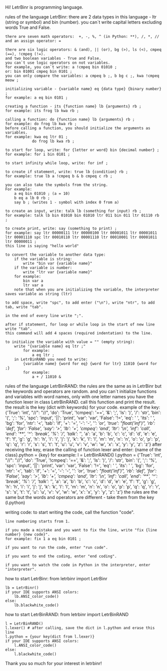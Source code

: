 Hi! LetrBinr is programming language. 

rules of the language LetrBinr:
    there are 2 data types in this language - ltr (string or symbol) and bin (number).
    you can`t write capital letters excluding words True and False.

    there are seven math operators:  +, -, %, ^ (in Python: **), /, *, //
    and an assign operator: =

    there are six logic operators: & (and), || (or), bg (>), ls (<), cmpeq (==), !cmpeq (!=).
    and two boolean variables - True and False.
    you can`t use logic operators on not variables. 
    for example, you can`t write: a !cmpeq bin 01010 ; 
    or: bin 01001 cmpeq bin 0101 ;
    you can only compare the variables: a cmpeq b ;, b bg c ;, kwa !cmpeq meow ;

    initializing variable - {variable name} eq {data type} {binary number} ;
    for example: a eq bin 0101 ;

    creating a function - its {function name} lb {arguments} rb ;
    for example: its frog lb kwa rb ;

    calling a function: do {function name} lb {arguments} rb ;
    for example: do frog lb kwa rb ;
    before calling a function, you should initialize the arguments as variables.
    for example: kwa eq ltr 01 ;
                do frog lb kwa rb ;

    to start for loop, write: for {letter or word} bin {decimal number} ;
    for example: for i bin 0101 ;

    to start infinity while loop, write: for inf ;

    to create if statement, write: true lb {condition} rb ;
    for example: true lb a !cmpeq b & b cmpeq c rb ;

    you can also take the symbols from the string. 
    For example:
        a eq bin 01010 ; (a = 10)
        b eq a lb 0 rb ;
        say b ; (writes 1 - symbol with index 0 from a)

    to create an input, write: talk lb (something for input) rb ;
    for example: talk lb bin 01010 bin 01010 ltr 011 bin 011 ltr 01110 rb ;

    to create print, write: say (something to print) ;
    for example: say ltr 00000111 ltr 00000100 ltr 00001011 ltr 00001011 ltr 00001110 spc ltr 00010110 ltr 00001110 ltr 00010001 ltr 00001011 ltr 00000011 ; 
    this line is saying "hello world"

    to convert the variable to another data type:
        if the variable is string:
            write "bin var {variable name}"
        if the variable is number:
            write "ltr var {variable name}"
        for example: 
            bin var a
            ltr var a
        note that when you are initializing the variable, the interpreter saves variable as string (ltr)

    to add space, write "spc", to add enter ("\n"), write "ntr", to add tab, write "tab".

    in the end of every line write ";".

    after if statement, for loop or while loop in the start of new line write "tab". 
    this command will add 4 spaces (required indentation) to the line.     

    to initialize the variable with value = "" (empty string):
        write "{variable name} eq ltr ;"
            for example:
                a eq ltr ; 
        in LetrBinRAND you need to write:
            {variable name} {word for eq} {word for ltr} 11010 {word for ;}
            for example:
                a + / 11010 &

rules of the language LetrBinRAND:
    the rules are the same as in LetrBinr but the keywords and operators are random.
    and you can`t initialize functions and variables with word names, only with one letter names 
    you have the function lexer in class LetrBinRAND. call this function and print the result.
    the result is the key (dict with keywords) for your code.
    example of the key:
    {'True': 'int', "//": "//", 'do': 'True', '!cmpeq': '==', '&': ';', 'ls': ')', '/': 'str', 'bin': '(', ';': '%', 'spc': 'input', 
    '||': 'print', 'var': 'var', 'False': '!=', 'eq': ' ', 'its': '    ', 'bg': 'for', 'ntr': '<', 'tab': 'if', '+': '=', 
    '-': '-', '*': 'or', 'true': "float('inf')", 'rb': 'def', 'for': 'False', 'say': '>', 'lb': '+', 'cmpeq': 'and', 
    'ltr': '\n', 'inf': 'call', 'end': '**', '^': 'break', '%': '/', 'talk': '*', 'a': 'a', 'b': 'b', 'c': 'c', 'd': 'd', 
    'e': 'e', 'f': 'f', 'g': 'g', 'h': 'h', 'i': 'i', 'j': 'j', 'k': 'k', 'l': 'l', 'm': 'm', 'n': 'n', 'o': 'o', 'p': 'p', 
    'q': 'q', 'r': 'r', 's': 's', 't': 't', 'u': 'u', 'v': 'v', 'w': 'w', 'x': 'x', 'y': 'y', 'z': 'z'}
    after receiving the key, erase the calling of function lexer and enter:
        {name of the class}.python = {key}
        for example: 
            l = LetrBinRAND()
            l.python = {'True': 'int', "//": "//", 'do': 'True', '!cmpeq': '==', '&': ';', 'ls': ')', '/': 'str', 'bin': '(', ';': '%', 'spc': 'input', '||': 'print', 'var': 'var', 'False': '!=', 'eq': ' ', 'its': '    ', 'bg': 'for', 'ntr': '<', 'tab': 'if', '+': '=', '-': '-', '*': 'or', 'true': "float('inf')", 'rb': 'def', 'for': 'False', 'say': '>', 'lb': '+', 'cmpeq': 'and', 
            'ltr': '\n', 'inf': 'call', 'end': '**', '^': 'break', '%': '/', 'talk': '*', 'a': 'a', 'b': 'b', 'c': 'c', 'd': 'd', 
            'e': 'e', 'f': 'f', 'g': 'g', 'h': 'h', 'i': 'i', 'j': 'j', 'k': 'k', 'l': 'l', 'm': 'm', 'n': 'n', 'o': 'o', 'p': 'p', 
            'q': 'q', 'r': 'r', 's': 's', 't': 't', 'u': 'u', 'v': 'v', 'w': 'w', 'x': 'x', 'y': 'y', 'z': 'z'}
        the rules are the same but the words and operators are different - take them from the key (l.python)

writing code:
    to start writing the code, call the function "code".

    line numbering starts from 1.

    if you made a mistake and you want to fix the line, write "fix {line number} {new code}".
    for example: fix 1 a eq bin 0101 ;
    
    if you want to run the code, enter "run code".

    if you want to end the coding, enter "end coding".

    if you want to watch the code in Python in the interpreter, enter "interpreter".

how to start LetrBinr:
    from letrbinr import LetrBinr
    
    lb = LetrBinr()
    if your IDE supports ANSI colors:
        lb.ANSI_color_code()
    else:
        lb.blackwhite_code()

how to start LetrBinRAND:
    from letrbinr import LetrBinRAND

    l = LetrBinRAND()
    l.lexer() # after calling, save the dict in l.python and erase this line
    l.python = {your key(dict from l.lexer)}
    if your IDE supports ANSI colors:
        l.ANSI_color_code()
    else:
        l.blackwhite_code()

Thank you so much for your interest in letrbinr!